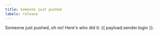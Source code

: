 ```yaml
---
title: Someone just pushed
labels: release
---
```

Someone just pushed, oh no! Here's who did it: {{ payload.sender.login }}.